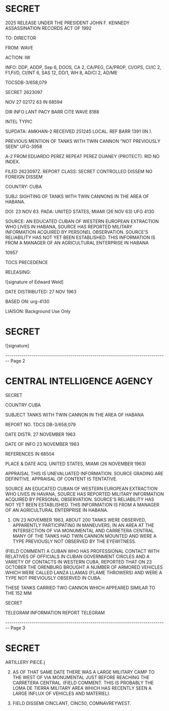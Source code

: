 # SECRET

2025 RELEASE UNDER THE PRESIDENT JOHN F. KENNEDY ASSASSINATION RECORDS ACT OF 1992

TO: DIRECTOR

FROM: WAVE

ACTION: IW

INFO: DDP, ADDP, Sep 6, DOOS, CA 2, CA/PEG, CA/PROP, CI/OPS, CI/IC 2, F1,FI/D, CI/INT 6, SAS 12, DD/1, WH 8, AD/CI 2, AD/ME

TOCSDB-3/658,079

SECRET 2623097

NOV 27 02172 63 IN 68594

DIR INFO LANT PACY BARR CITE WAVE 8188

INTEL TYPIC

SUPDATA: AMKHAN-2 RECEIVED 251245 LOCAL. REF BARR 1391 (IN ).

PREVIOUS MENTION OF TANKS WITH TWIN CANNON "NOT PREVIOUSLY SEEN" UFG-3958

A-2 FROM EDUARDO PEREZ REPEAT PEREZ DUANEY (PROTECT). RID NO INDEX.

FILED 2623097Z. REPORT CLASS: SECRET CONTROLLED DISSEM NO FOREIGN DISSEM

COUNTRY: CUBA

SUBJ: SIGHTING OF TANKS WITH TWIN CANNONS IN THE AREA OF HABANA.

DOI: 23 NOV 63. PADA: UNITED STATES, MIAMI (26 NOV 63) UFG 4130

SOURCE: AN EDUCATED CUBAN OF WESTERN EUROPEAN EXTRACTION WHO LIVES IN HABANA, SOURCE HAS REPORTED MILITARY INFORMATION ACQUIRED BY PERSONEL OBSERVATION. SOURCE'S RELIABILITY HAS NOT YET BEEN ESTABLISHED. THIS INFORMATION IS FROM A MANAGER OF AN AGRICULTURAL ENTERPRISE IN HABANA

10957

TOCS PRECEDENCE

RELEASING:

![signature of Edward Weld]

DATE DISTRIBUTED: 27 NOV 1963

BASED ON: urg-4130

LIAISON: Background Use Only

# SECRET

![signature]


-------------------------------------------------------------------------------- Page 2

# CENTRAL INTELLIGENCE AGENCY

SECRET

COUNTRY CUBA

SUBJECT TANKS WITH TWIN CANNON IN THE AREA OF HABANA

REPORT NO. TDCS DB-3/658,079

DATE DISTR. 27 NOVEMBER 1963

DATE OF INFO 23 NOVEMBER 1963

REFERENCES IN 68504

PLACE & DATE ACQ. UNITED STATES, MIAMI (26 NOVEMBER 1963)

APPRAISAL THIS IS UNEVALUATED INFORMATION. SOURCE GRADING ARE DEFINITIVE. APPRAISAL OF CONTENT IS TENTATIVE.

SOURCE AN EDUCATED CUBAN OF WESTERN EUROPEAN EXTRACTION WHO LIVES IN HAVANA, SOURCE HAS REPORTED MILITARY INFORMATION ACQUIRED BY PERSONAL OBSERVATION. SOURCE'S RELIABILITY HAS NOT YET BEEN ESTABLISHED. THIS INFORMATION IS FROM A MANAGER OF AN AGRICULTURAL ENTERPRISE IN HABANA.

1. ON 23 NOVEMBER 1963, ABOUT 200 TANKS WERE OBSERVED, APPARENTLY PARTICIPATING IN MANEUVERS, IN AN AREA AT THE INTERSECTION OF VIA MONUMENTAL AND CARRETERA CENTRAL. MANY OF THE TANKS HAD TWIN CANNON MOUNTED AND WERE A TYPE PREVIOUSLY NOT OBSERVED BY THE EYEWITNESS.

(FIELD COMMENT) A CUBAN WHO HAS PROFESSIONAL CONTACT WITH RELATIVES OF OFFICIALS IN CUBAN GOVERNMENT CIRCLES AND A VARIETY OF CONTACTS IN WESTERN CUBA, REPORTED THAT ON 23 OCTOBER THE ORENBURG BROUGHT A NUMBER OF ARMORED VEHICLES WHICH WERE CALLED LANZA LLAMAS (FLAME THROWERS) AND WERE A TYPE NOT PREVIOUSLY OBSERVED IN CUBA.

THESE TANKS CARRIED TWO CANNON WHICH APPEARED SIMILAR TO THE 152 MM

SECRET

TELEGRAM INFORMATION REPORT TELEGRAM


-------------------------------------------------------------------------------- Page 3

# SECRET

ARTILLERY PIECE.)

2. AS OF THAT SAME DATE THERE WAS A LARGE MILITARY CAMP TO THE WEST OF VIA MONUMENTAL JUST BEFORE REACHING THE CARRETERA CENTRAL. (FIELD COMMENT. THIS IS PROBABLY THE LOMA DE TIERRA MILITARY AREA WHICH HAS RECENTLY SEEN A LARGE INFLUX OF VEHICLES AND MATERIEL).

3. FIELD DISSEMI CINCLANT, CINC50, COMNAVREYWEST.
